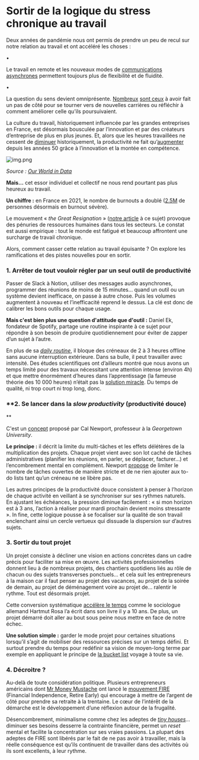 # Sortir de la logique du stress chronique au travail

Deux années de pandémie nous ont permis de prendre un peu de recul sur notre relation au travail et ont accéléré les choses :

•

Le travail en remote et les nouveaux modes de [communications asynchrones](https://www.themagma.co/signaux-faibles/specials-nouveaux-reseaux-asynchrones-videos-pour-enfants-outils-de-collaboration-en-temps-reel/) permettent toujours plus de flexibilité et de fluidité.

•

La question du sens devient omniprésente. [Nombreux](https://www.focusrh.com/tribunes/chiffres-des-reconversions-en-contexte-de-covid-l-intention-ne-fait-pas-l-action-par-laurent-polet-33724.html) [sont ceux](https://www.focusrh.com/tribunes/chiffres-des-reconversions-en-contexte-de-covid-l-intention-ne-fait-pas-l-action-par-laurent-polet-33724.html) à avoir fait un pas de côté pour se tourner vers de nouvelles carrières ou réfléchir à comment améliorer celle qu'ils poursuivaient.

La culture du travail, historiquement influencée par les grandes entreprises en France, est désormais bousculée par l’innovation et par des créateurs d’entreprise de plus en plus jeunes. Et, alors que les heures travaillées ne cessent de [diminuer](https://ourworldindata.org/grapher/annual-working-hours-per-worker) historiquement, la productivité ne fait qu’[augmenter](https://ourworldindata.org/grapher/labor-productivity-per-hour-PennWorldTable?time=earliest..2017&country=AUS~BEL~BRA~KHM~CHL~CHN~DEU~IND~ZAF~KOR~TWN~GBR~USA~CHE~FRA) depuis les années 50 grâce à l’innovation et la montée en compétence.

![img.png](https://mcusercontent.com/bf57291e7873c25f0d0dd44df/images/ab905bce-107a-6d35-6ac5-c2100156a524.png)

_Source : [Our World in Data](https://ourworldindata.org/grapher/labor-productivity-per-hour-pennworldtable?time=earliest..2017&country=AUS~BEL~BRA~KHM~CHL~CHN~DEU~IND~ZAF~KOR~TWN~GBR~USA~CHE~FRA)_

**Mais...** cet essor individuel et collectif ne nous rend pourtant pas plus heureux au travail.

**Un chiffre :** en France en 2021, le nombre de burnouts a doublé ([2.5M](https://www.francetvinfo.fr/replay-radio/c-est-mon-boulot/sante-2-5-millions-de-salaries-en-etat-de-burn-out-apres-deux-ans-de-crise-sanitaire_4977885.html) de personnes désormais en burnout sévère).

Le mouvement « _the Great Resignation_ » ([notre article](https://www.themagma.co/articles/3-strategies-pour-recruter-et-retenir-ses-talents-a-lheure-de-la-grande-demission/) à ce sujet) provoque des pénuries de ressources humaines dans tous les secteurs. Le constat est aussi empirique : tout le monde est fatigué et beaucoup affrontent une surcharge de travail chronique.

Alors, comment casser cette relation au travail épuisante ? On explore les ramifications et des pistes nouvelles pour en sortir.

### **1. Arrêter de tout vouloir régler par un seul outil de productivité**

Passer de Slack à Notion, utiliser des messages audio asynchrones, programmer des réunions de moins de 15 minutes... quand un outil ou un système devient inefficace, on passe à autre chose. Puis les volumes augmentent à nouveau et l’inefficacité reprend le dessus. La clé est donc de calibrer les bons outils pour chaque usage.

**Mais c'est bien plus une question d'attitude que d'outil :** Daniel Ek, fondateur de Spotify, partage une routine inspirante à ce sujet pour répondre à son besoin de produire quotidiennement pour éviter de zapper d’un sujet à l’autre.

En plus de sa [_daily routine_](https://balancethegrind.co/daily-routines/daniel-ek-daily-routine/), il bloque des créneaux de 2 à 3 heures offline sans aucune interruption extérieure. Dans sa bulle, il peut travailler avec intensité. Des études scientifiques ont d’ailleurs montré que nous avons un temps limité pour des travaux nécessitant une attention intense (environ 4h) et que mettre énormément d’heures dans l’apprentissage (la fameuse théorie des 10 000 heures) n’était pas la [solution miracle](<https://d.docs.live.net/7df7c317fe7f143b/Dropbox%20(Personal)/Pro/Coaching/E.%20Projets/Magma/-%09https:/www.theguardian.com/science/2019/aug/21/practice-does-not-always-make-perfect-violinists-10000-hour-rule>). Du temps de qualité, ni trop court ni trop long, donc.

### \*\*2. Se lancer dans la _slow productivity_ (productivité douce)

\*\*

C'est un [concept](https://www.newyorker.com/culture/office-space/its-time-to-embrace-slow-productivity) proposé par Cal Newport, professeur à la _Georgetown University_.

**Le principe :** il décrit la limite du multi-tâches et les effets délétères de la multiplication des projets. Chaque projet vient avec son lot caché de tâches administratives (planifier les réunions, en parler, se déplacer, facturer…) et l’encombrement mental en complément. Newport [propose](https://www.newyorker.com/culture/office-space/its-time-to-embrace-slow-productivity) de limiter le nombre de tâches ouvertes de manière stricte et de ne rien ajouter aux to-do lists tant qu’un créneau ne se libère pas.

Les autres principes de la productivité douce consistent à penser à l’horizon de chaque activité en veillant à se synchroniser sur ses rythmes naturels. En ajustant les échéances, la pression diminue facilement : « si mon horizon est à 3 ans, l’action à réaliser pour mardi prochain devient moins stressante ». In fine, cette logique pousse à se focaliser sur la qualité de son travail enclenchant ainsi un cercle vertueux qui dissuade la dispersion sur d’autres sujets.

### **3. Sortir du tout projet**

Un projet consiste à décliner une vision en actions concrètes dans un cadre précis pour faciliter sa mise en œuvre. Les activités professionnelles donnent lieu à de nombreux projets, des chantiers quotidiens liés au rôle de chacun ou des sujets transverses ponctuels… et cela suit les entrepreneurs à la maison car il faut penser au projet des vacances, au projet de la soirée de demain, au projet de déménagement voire au projet de… ralentir le rythme. Tout est désormais projet.

Cette conversion systématique [accélère le temps](https://www.editionsladecouverte.fr/acceleration-9782707154828) comme le sociologue allemand Hartmut Rosa l’a écrit dans son livre il y a 10 ans. De plus, un projet démarré doit aller au bout sous peine nous mettre en face de notre échec.

**Une solution simple :** garder le mode projet pour certaines situations lorsqu’il s’agit de mobiliser des ressources précises sur un temps défini. Et surtout prendre du temps pour redéfinir sa vision de moyen-long terme par exemple en appliquant le principe de [la bucket list](https://www.bennemtin.com/book/) voyage à toute sa vie.

### **4.** Décroitre ?

Au-delà de toute considération politique. Plusieurs entrepreneurs américains dont [Mr Money Mustache](https://www.youtube.com/watch?v=8-Li_sFNc4Q) ont lancé le [mouvement FIRE](https://en.wikipedia.org/wiki/FIRE_movement) (Financial Independence, Retire Early) qui encourage à mettre de l’argent de côté pour prendre sa retraite à la trentaine. Le cœur de l’intérêt de la démarche est le développement d’une réflexion autour de la frugalité.

Désencombrement, minimalisme comme chez les adeptes de _[tiny houses](https://www.themagma.co/signaux-faibles/specials-audio-seo-regime-pegan-tiny-houses/)…_ diminuer ses besoins desserre la contrainte financière, permet un _reset_ mental et facilite la concentration sur ses vraies passions. La plupart des adeptes de FIRE sont libérés par le fait de ne pas avoir à travailler, mais la réelle conséquence est qu’ils continuent de travailler dans des activités où ils sont excellents, à leur rythme.
